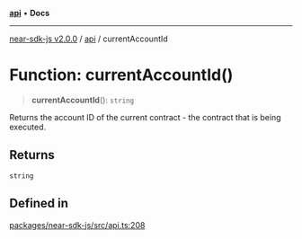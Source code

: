 [**api**](../README.md) • **Docs**

***

[near-sdk-js v2.0.0](../../packages.md) / [api](../README.md) / currentAccountId

# Function: currentAccountId()

> **currentAccountId**(): `string`

Returns the account ID of the current contract - the contract that is being executed.

## Returns

`string`

## Defined in

[packages/near-sdk-js/src/api.ts:208](https://github.com/dim-daskalov/near-sdk-js/blob/7e00e38bf9adddbe759a3d4d474ca9731ec4052b/packages/near-sdk-js/src/api.ts#L208)
